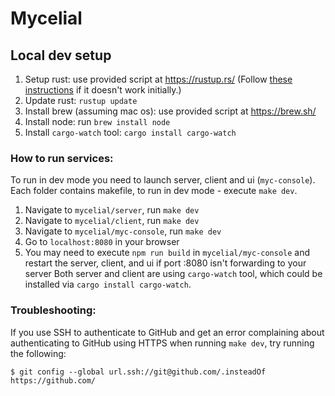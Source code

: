 # Mycelial

## Local dev setup
1. Setup rust: use provided script at https://rustup.rs/ (Follow [these instructions](https://stackoverflow.com/questions/67656028/rustup-gives-command-not-found-error-with-zsh-even-after-installing-with-brew) if it doesn't work initially.)
2. Update rust: `rustup update`
3. Install brew (assuming mac os): use provided script at https://brew.sh/
4. Install node: run `brew install node`
5. Install `cargo-watch` tool: `cargo install cargo-watch`

### How to run services:
To run in dev mode you need to launch server, client and ui (`myc-console`).  
Each folder contains makefile, to run in dev mode - execute `make dev`.
1. Navigate to `mycelial/server`, run `make dev`
1. Navigate to `mycelial/client`, run `make dev`
1. Navigate to `mycelial/myc-console`, run `make dev`
1. Go to `localhost:8080` in your browser
  1. You may need to execute `npm run build` in `mycelial/myc-console` and restart the server, client, and ui if port :8080 isn't forwarding to your server
Both server and client are using `cargo-watch` tool, which could be installed via `cargo install cargo-watch`.


### Troubleshooting:

If you use SSH to authenticate to GitHub and get an error complaining about authenticating to GitHub using HTTPS when running `make dev`, try running the following:
```
$ git config --global url.ssh://git@github.com/.insteadOf https://github.com/
```
